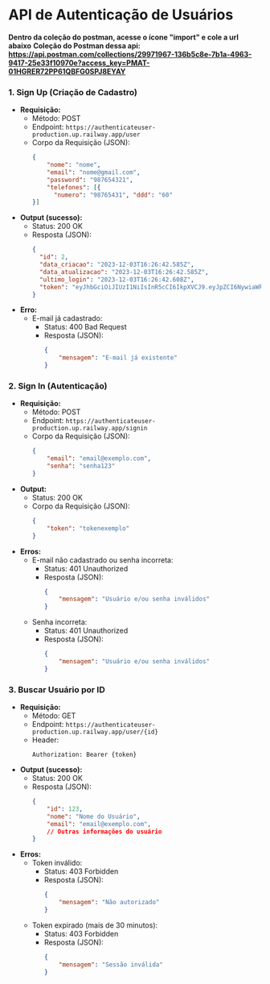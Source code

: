 # API de Autenticação de Usuários

**Dentro da coleção do postman, acesse o ícone "import" e cole a url abaixo**
**Coleção do Postman dessa api: https://api.postman.com/collections/29971967-136b5c8e-7b1a-4963-9417-25e33f10970e?access_key=PMAT-01HGRER72PP61QBFG0SPJ8EYAY**

### 1. Sign Up (Criação de Cadastro)

- **Requisição:** 
    - Método: POST
    - Endpoint: `https://authenticateuser-production.up.railway.app/user`
    - Corpo da Requisição (JSON):
        ```json
        {
            "nome": "nome",
            "email": "nome@gmail.com",
            "password": "987654321",
            "telefones": [{
              "numero": "98765431", "ddd": "60"
        }]
        ```
- **Output (sucesso):**
    - Status: 200 OK
    - Resposta (JSON):
        ```json
        {
          "id": 2,
          "data_criacao": "2023-12-03T16:26:42.585Z",
          "data_atualizacao": "2023-12-03T16:26:42.585Z",
          "ultimo_login": "2023-12-03T16:26:42.608Z",
          "token": "eyJhbGciOiJIUzI1NiIsInR5cCI6IkpXVCJ9.eyJpZCI6NywiaWF0IjoxNzAxNjIwODAyLCJleHAiOjE3MDE2MjI2MDJ9.njK7Rf-x5CikE3zW_HAiukMhwqTvJn6tAbx962-vczw"
        }
        ```
- **Erro:**
    - E-mail já cadastrado:
        - Status: 400 Bad Request
        - Resposta (JSON):
            ```json
            {
                "mensagem": "E-mail já existente"
            }
            ```

### 2. Sign In (Autenticação)

- **Requisição:** 
    - Método: POST
    - Endpoint: `https://authenticateuser-production.up.railway.app/signin`
    - Corpo da Requisição (JSON):
        ```json
        {
            "email": "email@exemplo.com",
            "senha": "senha123"
        }
        ```
- **Output:**
    - Status: 200 OK
    - Corpo da Requisição (JSON):
        ```json
        {
            "token": "tokenexemplo"
        }
        ```
- **Erros:**
    - E-mail não cadastrado ou senha incorreta:
        - Status: 401 Unauthorized
        - Resposta (JSON):
            ```json
            {
                "mensagem": "Usuário e/ou senha inválidos"
            }
            ```
    - Senha incorreta:
        - Status: 401 Unauthorized
        - Resposta (JSON):
            ```json
            {
                "mensagem": "Usuário e/ou senha inválidos"
            }
            ```

### 3. Buscar Usuário por ID

- **Requisição:** 
    - Método: GET
    - Endpoint: `https://authenticateuser-production.up.railway.app/user/{id}`
    - Header: 
        ```
        Authorization: Bearer {token}
        ```
- **Output (sucesso):**
    - Status: 200 OK
    - Resposta (JSON):
        ```json
        {
            "id": 123,
            "nome": "Nome do Usuário",
            "email": "email@exemplo.com",
            // Outras informações do usuário
        }
        ```
- **Erros:**
    - Token inválido:
        - Status: 403 Forbidden
        - Resposta (JSON):
            ```json
            {
                "mensagem": "Não autorizado"
            }
            ```
    - Token expirado (mais de 30 minutos):
        - Status: 403 Forbidden
        - Resposta (JSON):
            ```json
            {
                "mensagem": "Sessão inválida"
            }
            ```
